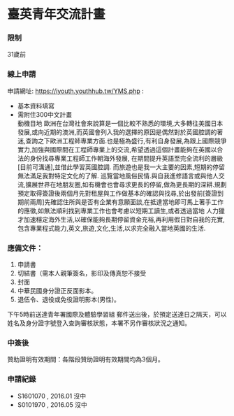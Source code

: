 # 臺英青年交流計畫

### 限制
31歲前




### 線上申請 
申請網址: https://iyouth.youthhub.tw/YMS.php : 
- 基本資料填寫
- 需附住300中文計畫  
動機目地 歐洲在台灣社會來說算是一個比較不熟悉的環境,大多轉往美國日本發展,或向近期的澳洲,而英國會列入我的選擇的原因是偶然對於英國腔調的著迷,查詢之下歐洲工程師專業方面.也是極為盛行,有利自身發展,為跟上國際競爭實力,加強與國際間在工程師專業上的交流,希望透過這個計畫能夠在英國以合法的身份找尋專業工程師工作朝海外發展, 在期間提升英語至完全流利的層級[目前可溝通],並借此學習英國腔調. 而旅遊也是我一大主要的因素,短期的停留無法滿足我對特定文化的了解. 巡覽當地風俗民情.與自我進修語言或與他人交流,擴展世界在地朋友圈,如有機會也會尋求更長的停留,做為更長期的深耕.規劃 預定取得簽證後兩個月先對租屋與工作做基本的確認與找尋,於出發前[簽證到期前兩周]先確認住所與是否有企業有意願面談,在抵達當地即可馬上著手工作的應徵,如無法順利找到專業工作也會考慮以短期工讀生,或者透過當地 人力獵才加速穩定海外生活,以確保能夠長期停留資金充裕,再利用假日對自我的充實,包含專業程式能力,英文,旅遊,文化,生活,以求完全融入當地英國的生活.




### 應備文件： 
1. 申請書
2. 切結書（需本人親筆簽名，影印及傳真恕不接受
3. 封面
4. 中華民國身分證正反面影本。 
5. 退伍令、退役或免役證明影本(男性)。 

下午5時前送達青年署國際及體驗學習組
郵件送出後，於預定送達日之隔天，可以姓名及身分證字號登入查詢審核狀態，本署不另作審核狀況之通知。




### 中簽後

贊助證明有效期間：各階段贊助證明有效期間均為3個月。




### 申請紀錄
- S1601070 , 2016.01 沒中
- S0101970 , 2016.05 沒中



